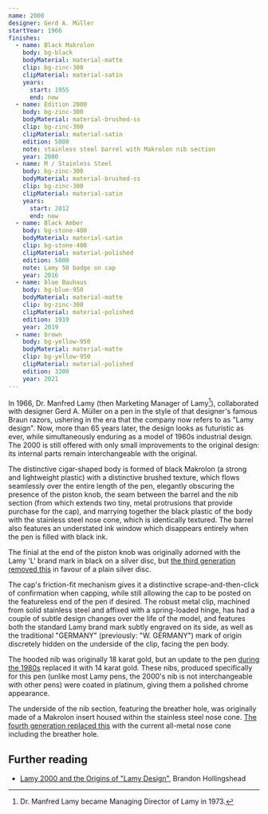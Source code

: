 ```yaml
---
name: 2000
designer: Gerd A. Müller
startYear: 1966
finishes:
  - name: Black Makrolon
    body: bg-black
    bodyMaterial: material-matte
    clip: bg-zinc-300
    clipMaterial: material-satin
    years:
      start: 1955
      end: now
  - name: Edition 2000
    body: bg-zinc-300
    bodyMaterial: material-brushed-ss
    clip: bg-zinc-300
    clipMaterial: material-satin
    edition: 5000
    note: stainless steel barrel with Makrolon nib section
    year: 2000
  - name: M / Stainless Steel
    body: bg-zinc-300
    bodyMaterial: material-brushed-ss
    clip: bg-zinc-300
    clipMaterial: material-satin
    years:
      start: 2012
      end: now
  - name: Black Amber
    body: bg-stone-400
    bodyMaterial: material-satin
    clip: bg-stone-400
    clipMaterial: material-polished
    edition: 5000
    note: Lamy 50 badge on cap
    year: 2016
  - name: blue Bauhaus
    body: bg-blue-950
    bodyMaterial: material-matte
    clip: bg-zinc-300
    clipMaterial: material-polished
    edition: 1919
    year: 2019
  - name: brown
    body: bg-yellow-950
    bodyMaterial: material-matte
    clip: bg-yellow-950
    clipMaterial: material-polished
    edition: 3300
    year: 2021
---
```


In 1966, Dr. Manfred Lamy (then Marketing Manager of Lamy[^1]), collaborated with designer Gerd A. Müller on a pen in the style of that designer's famous Braun razors, ushering in the era that the company now refers to as "Lamy design". Now, more than 65 years later, the design looks as futuristic as ever, while simultaneously enduring as a model of 1960s industrial design. The 2000 is still offered with only small improvements to the original design: its internal parts remain interchangeable with the original.

[^1]: Dr. Manfred Lamy became Managing Director of Lamy in 1973.

The distinctive cigar-shaped body is formed of black Makrolon (a strong and lightweight plastic) with a distinctive brushed texture, which flows seamlessly over the entire length of the pen, elegantly obscuring the presence of the piston knob, the seam between the barrel and the nib section (from which extends two tiny, metal protrusions that provide purchase for the cap), and marrying together the black plastic of the body with the stainless steel nose cone, which is identically textured. The barrel also features an understated ink window which disappears entirely when the pen is filled with black ink.

The finial at the end of the piston knob was originally adorned with the Lamy 'L' brand mark in black on a silver disc, but [the third generation removed this](https://www.fountainpennetwork.com/forum/topic/123846-lamy-2000-history/#comment-1265270) in favour of a plain silver disc.

The cap's friction-fit mechanism gives it a distinctive scrape-and-then-click of confirmation when capping, while still allowing the cap to be posted on the featureless end of the pen if desired. The robust metal clip, machined from solid stainless steel and affixed with a spring-loaded hinge, has had a couple of subtle design changes over the life of the model, and features both the standard Lamy brand mark subtly engraved on its side, as well as the traditional "GERMANY" (previously: "W. GERMANY") mark of origin discretely hidden on the underside of the clip, facing the pen body.

The hooded nib was originally 18 karat gold, but an update to the pen [during the 1980s](https://www.fountainpennetwork.com/forum/topic/280913-lamy-2000-18k-to-14k/?do=findComment&comment=3216868) replaced it with 14 karat gold. These nibs, produced specifically for this pen (unlike most Lamy pens, the 2000's nib is not interchangeable with other pens) were coated in platinum, giving them a polished chrome appearance.

The underside of the nib section, featuring the breather hole, was originally made of a Makrolon insert housed within the stainless steel nose cone. [The fourth generation replaced this](https://www.fountainpennetwork.com/forum/topic/123846-lamy-2000-history/#comment-1265270) with the current all-metal nose cone including the breather hole.

## Further reading

* [Lamy 2000 and the Origins of "Lamy Design"](https://www.fountainpennetwork.com/forum/topic/227631-lamy-2000-and-the-origins-of-lamy-design/), Brandon Hollingshead
